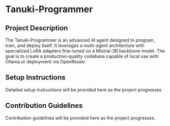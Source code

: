 # Tanuki-Programmer

## Project Description
The Tanuki-Programmer is an advanced AI agent designed to program, train, and deploy itself. It leverages a multi-agent architecture with specialized LoRA adapters fine-tuned on a Mistral-3B backbone model. The goal is to create a production-quality codebase capable of local use with Ollama or deployment via OpenRouter.

## Setup Instructions
Detailed setup instructions will be provided here as the project progresses.

## Contribution Guidelines
Contribution guidelines will be provided here as the project progresses.
